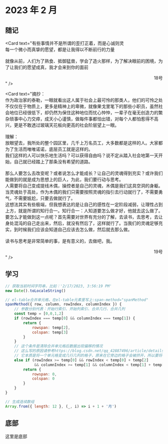 # 2023 年 2 月

<script setup>
  import Card from '../components/card.vue'
  import Cover from '../components/cover.vue'
</script>

<!-- ![世界为你闪烁](https://xxx "封面") -->

<Cover
url="https://images.unsplash.com/photo-1675937695032-e0ef7f5c1644?ixlib=rb-4.0.3&ixid=MnwxMjA3fDB8MHxwaG90by1wYWdlfHx8fGVufDB8fHx8&auto=format&fit=crop&w=1932&q=80"
alt="世界为你闪烁">
</Cover>

## 随记

<Card text="一个人要是领悟到他的每一个白昼，不过是另一个夜晚，领悟到他的两只眼睛等于别人的一只眼睛，那么他就会奋力去求索真正的白昼。" />

<Card text="鸟为什么会飞？<br>
本能吗？<br>
还是想要飞？<br>
鸟为什么想要飞？<br>
无法因为想要，就能够做到。他们必须飞上天际。" />

<Card text="倘若将时间的刻度向后拨动千年，他们当中的每一个人，都将作为文明的先驱，以不同的方式被历史长久地铭记。"/>

<Card text="智度贯穿古今的先贤，他们被如此称呼着。<br>
在那时它所拥有的，并非是向神明祈求后得到的双翼。" />

<Card text="一个人的性格，就是<strong>他的</strong>命运？<br><br>
他选择了一颗卓越的头脑，一颗值得跟随的心灵，听从对方的安排，把对方的命运当作自己的命运。"/>

<Card text="世界上只存在一种理想，践踏他人的理想<br>
任何一种理想，都非得践踏过他人的理想之后才有可能实现<br>
而他们的理想，是希望自己的理想得到践踏<br>
世界运转的规则，事实上是由他们来维系的"/>

<Card text="作为这百年间人智的顶点，在思考了一生之后，你能给出的答案又是什么？<br><br>
有些人的飞翔，正是为了坠落。<br>
在他很小的时候，就亲口这样说过——我将飞上天际，并且以坠落迎接自己的胜利。<br>
我飞到了太阳的面前——没有任何人到达过的地方。<br><br>
所以伊卡洛斯的理想根本不是逃离那座岛，他的理想是接近太阳，并且甘愿以坠落来结束自己的生命。<br><br>
所以，或许也有人能够将我跨越。这就是所谓的让他人践踏自己的理想，让后人超越自己。这是另一种英雄，他们期待着自己被跨越（践踏），而他们推动着人类文明的进步。" />

<Card text="鸟为什么会飞？<br><br>
因为它们曾经见到过，最初的鸟以一颗高贵如月的心脏，试图触摸天顶，却坠亡在了地面上。是因为被英雄激励。<br><br>
因为它们曾经见到过，后来的鸟同样做出类似的尝试，并且越飞越高。<br>
所以此刻，鸟才仍然盘旋于天际。" />

<Card text="第一类英雄是大家熟知的那一类，第二类英雄就是最初的鸟。<br>
第二类英雄之后会不断涌现出第一类英雄，所以，他才伟大。<br><br>
伊卡洛斯也是第二类英雄，他的坠落是飞行的成果，是另一种胜利，因为在他之后，会有无数的伊卡洛斯会飞起来。<br>
说起来，伊卡洛斯就是最初的那只鸟啊。<br><br>
凯文的看法：伊卡洛斯是为了夺走所有人的光芒，如果有人想夺回光芒，那么他就必须飞的比伊卡洛斯高。" />

<Card text="他是他们这群人当中最高贵的一个罗马人：<br>
所有的这些阴谋家中，<br>
只有他——<br>
只有他不是因为嫉妒那伟大的凯撒<br>
只有他是出于一种朴素的公义<br>
他为了大众的利益，最终参加了他们的阵线。<br>
他一生纯良，交织在他身上的一切，可以使上天也肃然起敬。并向全世界说——这是一个大写的人！" />

<Card text="即使未来不能改变，我也要自己决定到达那个结果的过程" />
<Card text="妈妈，我将变成萤火虫<br><br>在这份伟大的事业中，我的牺牲微不足道，但——至少能够为未来的黑暗照亮那么一瞬，尽管那道光芒只有萤火虫一般亮。" />
<Card text="她手中的影子猛烈地燃烧了起来，仿佛能照亮整个梦境空间<br>
头顶，是绮丽地夜空，曳动的群星<br>
脚下，是微凉地水面，梦幻的倒影<br>
那是她从未见过的景致<br>
仿佛一切人类心向往之的美好，都汇聚在了这里<br><br>
事情是自然而然地发生，就如同夜幕降临，白日西沉<br>
事情的结束亦是如此<br><br>
有些毒药毒性难解，要了解其性质，你就得自己中毒<br>
有些疾病病理难知，要理解其实质，你必须罹患此病<br>
有人说，要学会观察，必先直视混沌<br>
所以我闭上双眼<br>
有人说，要懂得聆听，必先置于凝寂<br>
所以我屏断杂音<br>
有人说，要通晓未来，必先活在当下<br>
所以我脚踏实地<br>
有人说，要获得一切，必先剥夺一切<br>
所以我做出改变
<div style='text-align:right'>18号</div>" />

<Card text="有些事情并不是所谓的歪打正着，而是心诚则灵<br>
每一个微小而真挚的愿望，都是让我得以不断前行的力量<br><br>
就像从前，人们为了熟食、抵御猛兽，学会了造火那样，为了解决眼前的困境，为了让我们的愿望成真，我才会来到你的面前<br>
<div style='text-align:right'>18号</div>" />
<Card text="成为劈向大树的闪电，为人类带来火种<br>
世界赋予了我们生命<br>
但只有将它燃烧，我们才能得到自己的价值（它：指生命）
<div style='text-align:right'>18号</div>" />
<Card text="于是留下了火焰
<div style='text-align:right'>18号</div>" />

<Card text="摘抄：<br>作为政治家的泰勒，一眼就看出这人属于社会上最可怜的那类人，他们的可怜之处不仅仅在于物质上，更多是精神上的卑微，就像果戈里笔下的那些小职员，虽然社会地位已经很低下，却仍然为保住这种地位而忧心忡忡，一辈子在毫无创造力的繁杂琐事中心力交瘁，成天小心谨慎，做每件事都怕出错，对每个人都怕惹得不高兴，更是不敢透过玻璃天花板向更高的社会阶层望上一眼。<br><br>
理解：<br>放眼望去，我所处的整个园区里，几千上万名员工，大多数都是这样的人。大家都为了生活而唯唯诺诺，底层员工就是这样的。<br>我们这样的人可以快乐地生活吗？可以获得自由吗？说不定从踏入社会地第一天开始，自己就已经踏上了那条没有希望的道路。<br><br>那么人要怎么去改变呢？或者说怎么才能成长？让自己的灵魂得到充实？或许我们能做到的就是成为思想上的巨人，为此，我们要行动与思考。<br>人需要将自己变成提线木偶，操控者是自己的灵魂，木偶是我们这具空洞的身躯。当灵魂处于高处，作为木偶的我们只需要按照灵魂的指引去行动就行了，不需要勇气，不需要尴尬，只要去做就行了。<br>这想法其实有些极端，但我想表达的是让自己的感性在一定阶段减弱，让理性占到上方，就是所谓的知行合一。知行合一：人知道要怎么做才好，他就去这么做了。<br>要怎么才能做到这一点呢？首先需要对世界有充分的了解，去读书，去思考，去让身处混沌的自己走出来，然后，就没有然后了，这样就行了。当我们的灵魂足够充实，到时候我们应该会知道自己应该去怎么做，然后就去那么做。<br><br>读书与思考是非常简单的事，是有意义的，去做吧，我。
<div style='text-align:right'>19号</div>" />

## 学习

```javascript
// 获取当前时间字符串，比如：'2/17/2023, 3:56:19 PM'
new Date().toLocaleString()
```

```javascript
// el-table合并单元格，在el-table元素里写上:span-method="spanMethod"
spanMethod({ row, column, rowIndex, columnIndex }) {
    // 参数分别代表：开始行索引、开始列索引、合并几行、合并几列
    const temp = [0,0,1,2]
    if (rowIndex === temp[0] && columnIndex === temp[1]) {
        return {
            rowspan: temp[2],
            colspan: temp[3]
        }
    }
    // 这个条件是清除合并单元格后数据出现偏移的情况
    // 这么写的原因请参考https://blog.csdn.net/qq_42887496/article/details/124047061
	// 它本质是将一个单元格变成几行几列的格子，原来在它旁边的格子会被挤开，所以要将被挤开的格子删掉
    else if (rowIndex >= temp[0] && rowIndex < temp[0] + temp[2]
             && columnIndex >= temp[1] && columnIndex < temp[1] + temp[3]) {
        return {
            rowspan: 0,
            colspan: 0
        }
    }
}
```

```javascript
// 生成连续数组
Array.from({ length: 12 }, (_, i) => i + 1 + '月')
```



## 底部

这里是底部